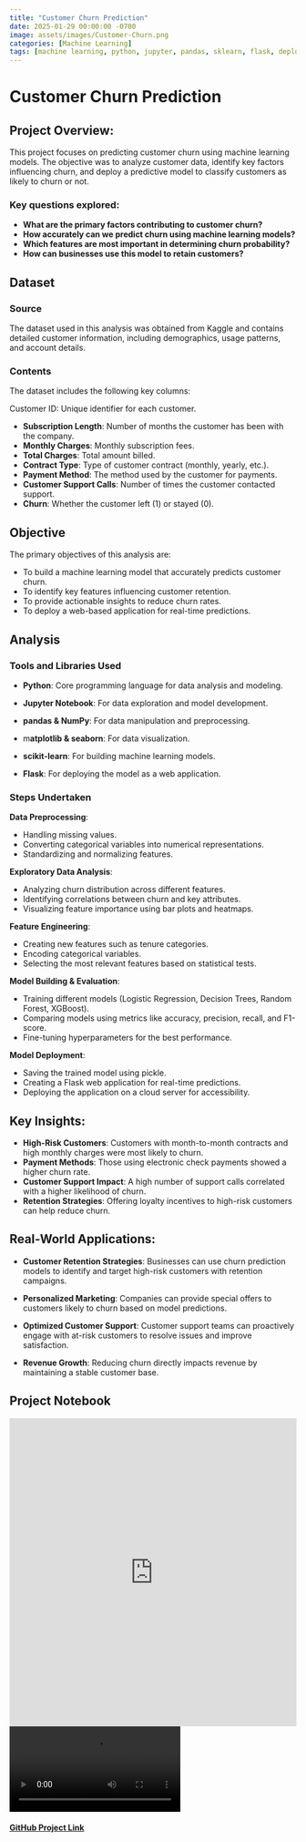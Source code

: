 ```yaml
---
title: "Customer Churn Prediction"
date: 2025-01-29 00:00:00 -0700
image: assets/images/Customer-Churn.png
categories: [Machine Learning]
tags: [machine learning, python, jupyter, pandas, sklearn, flask, deployment]     # TAG names should always be lowercase
---
```


# Customer Churn Prediction

## Project Overview:
This project focuses on predicting customer churn using machine learning models. The objective was to analyze customer data, identify key factors influencing churn, and deploy a predictive model to classify customers as likely to churn or not.

### Key questions explored:
- **What are the primary factors contributing to customer churn?**
- **How accurately can we predict churn using machine learning models?**
- **Which features are most important in determining churn probability?**
- **How can businesses use this model to retain customers?**

## Dataset
### Source
The dataset used in this analysis was obtained from Kaggle and contains detailed customer information, including demographics, usage patterns, and account details.

### Contents
The dataset includes the following key columns:

Customer ID: Unique identifier for each customer.
- **Subscription Length**: Number of months the customer has been with the company.
- **Monthly Charges**: Monthly subscription fees.
- **Total Charges**: Total amount billed.
- **Contract Type**: Type of customer contract (monthly, yearly, etc.).
- **Payment Method**: The method used by the customer for payments.
- **Customer Support Calls**: Number of times the customer contacted support.
- **Churn**: Whether the customer left (1) or stayed (0).

## Objective
The primary objectives of this analysis are:
- To build a machine learning model that accurately predicts customer churn.
- To identify key features influencing customer retention.
- To provide actionable insights to reduce churn rates.
- To deploy a web-based application for real-time predictions.

## Analysis

### Tools and Libraries Used

- **Python**: Core programming language for data analysis and modeling.

- **Jupyter Notebook**: For data exploration and model development.

- **pandas & NumPy**: For data manipulation and preprocessing.

- m**atplotlib & seaborn**: For data visualization.

- **scikit-learn**: For building machine learning models.

- **Flask**: For deploying the model as a web application.

### Steps Undertaken

**Data Preprocessing**:
- Handling missing values.
- Converting categorical variables into numerical representations.
- Standardizing and normalizing features.

**Exploratory Data Analysis**:
- Analyzing churn distribution across different features.
- Identifying correlations between churn and key attributes.
- Visualizing feature importance using bar plots and heatmaps.

**Feature Engineering**:
- Creating new features such as tenure categories.
- Encoding categorical variables.
- Selecting the most relevant features based on statistical tests.

**Model Building & Evaluation**:
- Training different models (Logistic Regression, Decision Trees, Random Forest, XGBoost).
- Comparing models using metrics like accuracy, precision, recall, and F1-score.
- Fine-tuning hyperparameters for the best performance.

**Model Deployment**:
- Saving the trained model using pickle.
- Creating a Flask web application for real-time predictions.
- Deploying the application on a cloud server for accessibility.

## Key Insights:
- **High-Risk Customers**: Customers with month-to-month contracts and high monthly charges were most likely to churn.
- **Payment Methods**: Those using electronic check payments showed a higher churn rate.
- **Customer Support Impact**: A high number of support calls correlated with a higher likelihood of churn.
- **Retention Strategies**: Offering loyalty incentives to high-risk customers can help reduce churn.

## Real-World Applications:

- **Customer Retention Strategies**: Businesses can use churn prediction models to identify and target high-risk customers with retention campaigns.

- **Personalized Marketing**: Companies can provide special offers to customers likely to churn based on model predictions.

- **Optimized Customer Support**: Customer support teams can proactively engage with at-risk customers to resolve issues and improve satisfaction.

- **Revenue Growth**: Reducing churn directly impacts revenue by maintaining a stable customer base.

## Project Notebook

<div style="display: flex; justify-content: flex-start;">
    <iframe title="Universities Analysis" width="900" height="541.25" 
            src="https://nbviewer.org/github/sikmat/ML-Churn-Prediction/blob/main/churn_prediction.ipynb"
            frameborder="0" allowFullScreen="true">
    </iframe>
</div>
<video src="assets/churn.webm"></video>

#### [GitHub Project Link](<https://github.com/sikmat/ML-Churn-Prediction>)